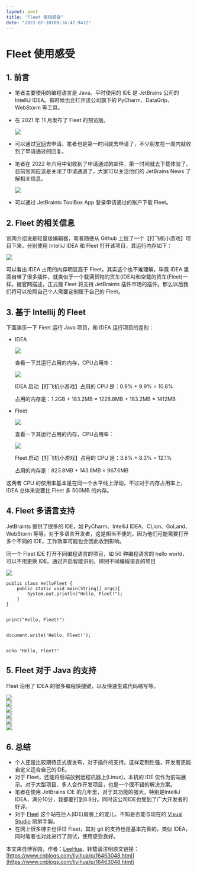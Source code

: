 ```yaml
---
layout: post
title: "Fleet 使用感受"
date: "2022-07-10T09:16:47.947Z"
---
```

Fleet 使用感受
==========

1\. 前言
------

*   笔者主要使用的编程语言是 Java。平时使用的 IDE 是 JetBrains 公司的 IntelliJ IDEA。有时候也会打开该公司旗下的 PyCharm、DataGrip、WebStorm 等工具。
    
*   在 2021 年 11 月发布了 Fleet 的预览版。
    
    ![](https://img2022.cnblogs.com/blog/1681961/202207/1681961-20220710131144996-363275132.png)
    
*   可以通过[官网](https://www.jetbrains.com/zh-cn/fleet/)去申请。笔者也是第一时间就去申请了，不少朋友在一周内就收到了申请通过的回复。
    
*   笔者在 2022 年六月中旬收到了申请通过的邮件，第一时间就去下载体验了。目前官网应该是关闭了申请通道了，大家可以关注他们的 JetBrains News 了解相关信息。
    
    ![](https://img2022.cnblogs.com/blog/1681961/202207/1681961-20220710131232064-1715789540.png)
    
*   可以通过 JetBraints ToolBox App 登录申请通过的账户下载 Fleet。
    

2\. Fleet 的相关信息
---------------

官网介绍说是轻量级编辑器，笔者随便从 Github 上拉了一个【打飞机小游戏】项目下来，分别使用 IntelliJ IDEA 和 Fleet 打开该项目，其运行内存如下：

![](https://img2022.cnblogs.com/blog/1681961/202207/1681961-20220710131252498-209666835.png)

可以看出 IDEA 占用的内存明显高于 Fleet。其实这个也不难理解，毕竟 IDEA 里面自带了很多插件，就类似于一个载满货物的货车(IDEA)和空载的货车(Fleet)一样。据官网描述，正式版 Fleet 将支持 JetBraints 插件市场的插件。那么以后我们将可以按照自己个人需要定制属于自己的 Fleet。

3\. 基于 Intellij 的 Fleet
-----------------------

下面演示一下 Fleet 运行 Java 项目，和 IDEA 运行项目的差别：

*   IDEA
    
    ![](https://img2022.cnblogs.com/blog/1681961/202207/1681961-20220710131338739-53144568.png)
    
    查看一下其运行占用的内存，CPU占用率：
    
    ![](https://img2022.cnblogs.com/blog/1681961/202207/1681961-20220710131357901-475232076.png)
    
    IDEA 启动【打飞机小游戏】占用的 CPU 是：0.9% + 9.9% = 10.8%
    
    占用的内存是：1.2GB + 183.2MB = 1228.8MB + 183.2MB = 1412MB
    
*   Fleet
    
    ![](https://img2022.cnblogs.com/blog/1681961/202207/1681961-20220710131424809-1493619990.png)
    
    查看一下其运行占用的内存，CPU占用率：
    
    ![](https://img2022.cnblogs.com/blog/1681961/202207/1681961-20220710131442726-606530249.png)
    
    Fleet 启动【打飞机小游戏】占用的 CPU 是：3.8% + 8.3% = 12.1%
    
    占用的内存是：823.8MB + 143.8MB = 967.6MB
    

这两者 CPU 的使用率基本是在同一个水平线上浮动，不过对于内存占用率上，IDEA 总体来说要比 Fleet 多 500MB 的内存。

4\. Fleet 多语言支持
---------------

JetBraints 提供了很多的 IDE，如 PyCharm、IntelliJ IDEA、CLion、GoLand、WebStorm 等等。对于多语言开发者，这是相当不便的，因为他们可能需要打开多个不同的 IDE，工作效率可能也会因此收到影响。

同一个 Fleet IDE 打开不同编程语言的项目，如 50 种编程语言的 hello world，可以不用更换 IDE。通过开启智能识别，辨别不同编程语言的项目

![](https://img2022.cnblogs.com/blog/1681961/202207/1681961-20220710131504262-78915795.png)

    public class HelloFleet {
        public static void main(String[] args){
            System.out.println("Hello, Fleet!");
        }
    }
    

    print("Hello, Fleet!")
    

    document.write('Hello, Fleet!');
    

    echo "Hello, Fleet!"
    

5\. Fleet 对于 Java 的支持
---------------------

Fleet 沿用了 IDEA 的很多编程快捷键，以及快速生成代码缩写等。

![](https://img2022.cnblogs.com/blog/1681961/202207/1681961-20220710131552955-306019677.png)  
![](https://img2022.cnblogs.com/blog/1681961/202207/1681961-20220710131603310-1739551947.png)  
![](https://img2022.cnblogs.com/blog/1681961/202207/1681961-20220710131611432-1242454012.png)  
![](https://img2022.cnblogs.com/blog/1681961/202207/1681961-20220710131618017-1846501440.png)  
![](https://img2022.cnblogs.com/blog/1681961/202207/1681961-20220710131624679-1911546599.png)  
![](https://img2022.cnblogs.com/blog/1681961/202207/1681961-20220710131632187-1208119648.png)

6\. 总结
------

*   个人还是比较期待正式版发布，对于插件的支持。这样定制性强，开发者更能自定义适合自己的IDE。
*   对于 Fleet，还能将后端放到远程机器上(Linux)，本机的 IDE 仅作为前端展示。对于大型项目、多人合作开发项目，也是一个很不错的解决方案。
*   笔者在使用 JetBrains IDE 的几年里，对于其功能的强大，特别是IntelliJ IDEA，满分10分，我都要打到8.8分。同时该公司IDE也受到了广大开发者的好评。
*   对于 [Fleet](https://www.jetbrains.com/zh-cn/fleet/) 这个站在巨人(IDE)肩膀上的宠儿，不知是否能与现在的 [Visual Studio](https://code.visualstudio.com/) 掰掰手腕。
*   在网上很多博主也评过 Fleet，其对 git 的支持也是基本完善的，类似 IDEA，同时笔者也对此进行了测试，使用感受良好。

本文来自博客园，作者：[LeeHua](https://www.cnblogs.com/liyihua/)，转载请注明原文链接：[https://www.cnblogs.com/liyihua/p/16463048.html](https://www.cnblogs.com/liyihua/p/16463048.html)